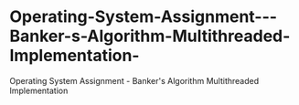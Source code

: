 # Operating-System-Assignment---Banker-s-Algorithm-Multithreaded-Implementation-
Operating System Assignment - Banker's Algorithm Multithreaded Implementation 
